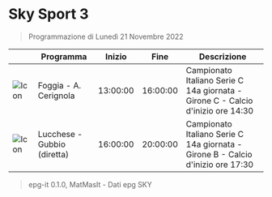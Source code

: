 # Sky Sport 3
> Programmazione di Lunedì 21 Novembre 2022

||Programma|Inizio|Fine|Descrizione|
|---|---|---|---|---|
|![Icon](https://guidatv.sky.it/uuid/f1ab0e83-4859-4871-804b-9b019efa04eb/cover?md5ChecksumParam=7f6568679fa746dbb35038bd7889626e)|Foggia - A. Cerignola|13:00:00|16:00:00|Campionato Italiano Serie C 14a giornata - Girone C - Calcio d&#039;inizio ore 14:30
|![Icon](https://guidatv.sky.it/uuid/e616c477-305e-4c95-af46-14a52f40a936/cover?md5ChecksumParam=c6288489c49e1c1612c2b93509485dc0)|Lucchese - Gubbio (diretta)|16:00:00|20:00:00|Campionato Italiano Serie C 14a giornata - Girone B - Calcio d&#039;inizio ore 17:30



 > epg-it 0.1.0, MatMasIt - Dati epg SKY